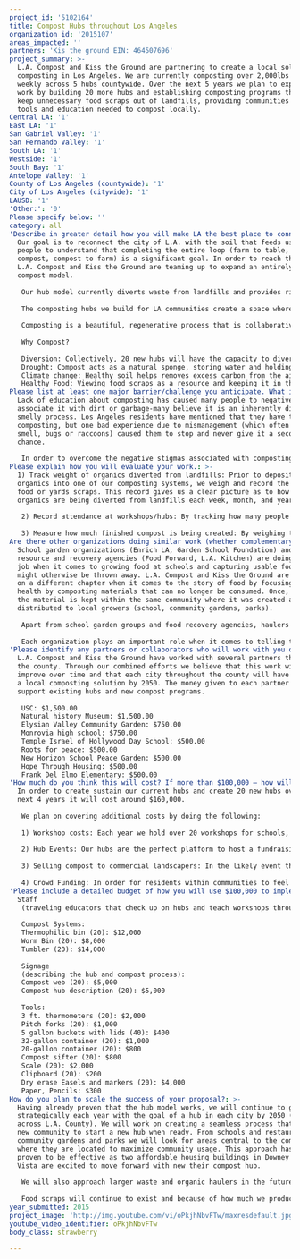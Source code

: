 ```yaml
---
project_id: '5102164'
title: Compost Hubs throughout Los Angeles
organization_id: '2015107'
areas_impacted: ''
partners: 'Kis the ground EIN: 464507696'
project_summary: >-
  L.A. Compost and Kiss the Ground are partnering to create a local solution to
  composting in Los Angeles. We are currently composting over 2,000lbs of food
  weekly across 5 hubs countywide. Over the next 5 years we plan to expand our
  work by building 20 more hubs and establishing composting programs that will
  keep unnecessary food scraps out of landfills, providing communities with the
  tools and education needed to compost locally.
Central LA: '1'
East LA: '1'
San Gabriel Valley: '1'
San Fernando Valley: '1'
South LA: '1'
Westside: '1'
South Bay: '1'
Antelope Valley: '1'
County of Los Angeles (countywide): '1'
City of Los Angeles (citywide): '1'
LAUSD: '1'
'Other:': '0'
Please specify below: ''
category: all
'Describe in greater detail how you will make LA the best place to connect:': >-
  Our goal is to reconnect the city of L.A. with the soil that feeds us. We want
  people to understand that completing the entire loop (farm to table, table to
  compost, compost to farm) is a significant goal. In order to reach this goal
  L.A. Compost and Kiss the Ground are teaming up to expand an entirely local
  compost model. 
   
   Our hub model currently diverts waste from landfills and provides rich compost to neighborhoods and school gardens in Monrovia, Elysian Valley Community Garden, and at USC and the Natural History Museum. The creation of 20 new hubs will provide ongoing education to local communities and change the way individuals look at “waste”. Instead of having only one option where residents throws away countless organics in the trash, a large truck hauls them over an hour away, creates compost, and sells it back to the same individuals whose waste created the compost, we want to help localize it. By localizing the process and keeping it within the community, we continue to divert thousands of pounds of organics from reaching the landfill, and we create a valuable product through compost. This is then distributed to local growers in the area, as well as edible school and community gardens, to contribute to the growth of their green spaces.
   
   The composting hubs we build for LA communities create a space where individuals can coexist and create change side by side. They are a tool for educating the public about composting for soil health, a testimony to the practicality of composting, and a distribution center from which we send compost made on-site into the local community. 
   
   Composting is a beautiful, regenerative process that is collaborative, self-giving, and exemplifies the type of city we want to embody. Localized food systems will be the way of the future… LA can lead the way.
   
   Why Compost?
   
   Diversion: Collectively, 20 new hubs will have the capacity to divert 1,500 lbs. of organics per day, 10,500 lbs. per week, and over 540,000 lbs. per year.
   Drought: Compost acts as a natural sponge, storing water and holding moisture in the soil for plants to use when needed. When it rains, water that falls on land covered in compost can actually soak into the soil, rather than washing off into the storm drains. 
   Climate change: Healthy soil helps removes excess carbon from the air and stores it in the ground.
   Healthy Food: Viewing food scraps as a resource and keeping it in the community allows for Healthy soil=healthy plants =healthy people.
Please list at least one major barrier/challenge you anticipate. What is your strategy for overcoming these obstacles?: >-
  Lack of education about composting has caused many people to negatively
  associate it with dirt or garbage-many believe it is an inherently dirty or
  smelly process. Los Angeles residents have mentioned that they have tried
  composting, but one bad experience due to mismanagement (which often causes
  smell, bugs or raccoons) caused them to stop and never give it a second
  chance. 
   
   In order to overcome the negative stigmas associated with composting, we will implement an education plan for every compost hub we create. These plans will discuss the composting process with residents and equip them with all they need to understand its value and how simple it is to make. By modeling successful composting at local hubs, we will reveal the positive impact that the process has on both food production and quality of life. In communities where this strategy has already been adopted, residents who attend our workshops consistently express to us their new understanding of and appreciation for compost
Please explain how you will evaluate your work.: >-
  1) Track weight of organics diverted from landfills: Prior to depositing
  organics into one of our composting systems, we weigh and record the amount of
  food or yards scraps. This record gives us a clear picture as to how many
  organics are being diverted from landfills each week, month, and year.
   
   2) Record attendance at workshops/hubs: By tracking how many people are interacting with their local compost hub, as well as tracking attendance at workshops we will be able to measure the interest from the local community. As interest and educational opportunities increase, more individuals will have the tools needed to compost on their own.
   
   3) Measure how much finished compost is being created: By weighing the finished product we can determine how much finished compost is being used and kept in the same community where it was created. This will allow us to gauge how many gardens and farms we are contributing to throughout the county.
Are there other organizations doing similar work (whether complementary or competitive)? What is unique about your proposed approach?: >-
  School garden organizations (Enrich LA, Garden School Foundation) and food
  resource and recovery agencies (Food Forward, L.A. Kitchen) are doing a great
  job when it comes to growing food at schools and capturing usable food that
  might otherwise be thrown away. L.A. Compost and Kiss the Ground are focusing
  on a different chapter when it comes to the story of food by focusing on soil
  health by composting materials that can no longer be consumed. Once, composted
  the material is kept within the same community where it was created and
  distributed to local growers (school, community gardens, parks).
   
   Apart from school garden groups and food recovery agencies, haulers in L.A. over the next few years will begin to offer organic pick up services. We do not view this as competition, but rather an opportunity to collaborate. Since the roll out of curbside organic pick ups will only cover a portion of L.A. County, there are still plenty of opportunities to create local solutions for those who don’t have any composting options. Larger cities across the U.S. have adopted citywide composting, and residents in these cities are still enthused about participating in a more local solution that keeps the resources within their zip code. 
   
   Each organization plays an important role when it comes to telling the entire story of food and both L.A. Compost and Kiss the Ground are excited to lead the charge when it comes to soil health and keeping unnecessary material out of landfills on a local level. By focusing on the heartbeat of the food system (soil) we are working to ensure that there will be good local food for years to come.
'Please identify any partners or collaborators who will work with you on this project. How much of the $100,000 grant award will each partner receive?': >-
  L.A. Compost and Kiss the Ground have worked with several partners throughout
  the county. Through our combined efforts we believe that this work will only
  improve over time and that each city throughout the county will have access to
  a local composting solution by 2050. The money given to each partner will
  support existing hubs and new compost programs. 
   
   USC: $1,500.00
   Natural history Museum: $1,500.00
   Elysian Valley Community Garden: $750.00
   Monrovia high school: $750.00
   Temple Israel of Hollywood Day School: $500.00
   Roots for peace: $500.00
   New Horizon School Peace Garden: $500.00
   Hope Through Housing: $500.00
   Frank Del Elmo Elementary: $500.00
'How much do you think this will cost? If more than $100,000 – how will you cover the additional costs?': >-
  In order to create sustain our current hubs and create 20 new hubs over the
  next 4 years it will cost around $160,000.
   
   We plan on covering additional costs by doing the following:
   
   1) Workshop costs: Each year we hold over 20 workshops for schools, businesses, community gardens, and apartment complexes. We will continue to receive donations from these events to fund the ongoing creation of our hubs throughout the county.
   
   2) Hub Events: Our hubs are the perfect platform to host a fundraising dinner or special engagement. The costs from these events will support our work and future hubs.
   
   3) Selling compost to commercial landscapers: In the likely event that we have extra compost from a hub, we can offer this valuable product to commercial landscapers for their growing needs. 
   
   4) Crowd Funding: In order for residents within communities to feel as if they are a part of a hub, we will create opportunities for them to invest in this local shared space. By capturing the interest from both residents and business owners, we will use our hubs to create a community narrative that includes those who contributed to its launch.
'Please include a detailed budget of how you will use $100,000 to implement this project.': |-
  Staff 
   (traveling educators that check up on hubs and teach workshops throughout the year): $43,500
   
   Compost Systems:
   Thermophilic bin (20): $12,000
   Worm Bin (20): $8,000
   Tumbler (20): $14,000
   
   Signage 
   (describing the hub and compost process):
   Compost web (20): $5,000
   Compost hub description (20): $5,000
   
   Tools:
   3 ft. thermometers (20): $2,000
   Pitch forks (20): $1,000
   5 gallon buckets with lids (40): $400
   32-gallon container (20): $1,000
   20-gallon container (20): $800
   Compost sifter (20): $800
   Scale (20): $2,000
   Clipboard (20): $200
   Dry erase Easels and markers (20): $4,000
   Paper, Pencils: $300
How do you plan to scale the success of your proposal?: >-
  Having already proven that the hub model works, we will continue to grow
  strategically each year with the goal of a hub in each city by 2050 (88 cities
  across L.A. County). We will work on creating a seamless process that allows a
  new community to start a new hub when ready. From schools and restaurants to
  community gardens and parks we will look for areas central to the communities
  where they are located to maximize community usage. This approach has already
  proven to be effective as two affordable housing buildings in Downey and Mar
  Vista are excited to move forward with new their compost hub.
   
   We will also approach larger waste and organic haulers in the future to identify ways in which we can collaborate. Unfortunately in Los Angeles there is more food scraps and yard waste than companies and groups of people to handle it all. By partnering with those who’ve been trying to deal with the issue of keeping organics out of land fills, we can help through educating communities and creating local solutions.
   
   Food scraps will continue to exist and because of how much we produce, some of it will often find its way in a landfill. Unless we change the way we look at it (how we now view glass, plastic, and aluminum as a reusable product) it will be hard to create long lasting change. Through educating individuals within their community and providing options for them to be part of this change, we believe our hubs have the potential to change the issue we have with waste both now, and through 2050.
year_submitted: 2015
project_image: 'http://img.youtube.com/vi/oPkjhNbvFTw/maxresdefault.jpg'
youtube_video_identifier: oPkjhNbvFTw
body_class: strawberry

---
```

